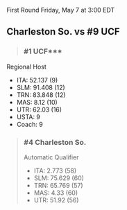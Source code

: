 First Round
Friday, May 7 at 3:00 EDT
## Charleston So. vs #9 UCF

> ### #1 UCF***  
Regional Host  
- ITA: 52.137 (9)  
- SLM: 91.408 (12)  
- TRN: 83.848 (12)  
- MAS: 8.12 (10)  
- UTR: 62.03 (16)  
- USTA: 9  
- Coach: 9  

> ### #4 Charleston So.  
> Automatic Qualifier  
> - ITA: 2.773 (58)  
> - SLM: 75.629 (60)  
> - TRN: 65.769 (57)  
> - MAS: 4.33 (60)  
> - UTR: 51.92 (56)  